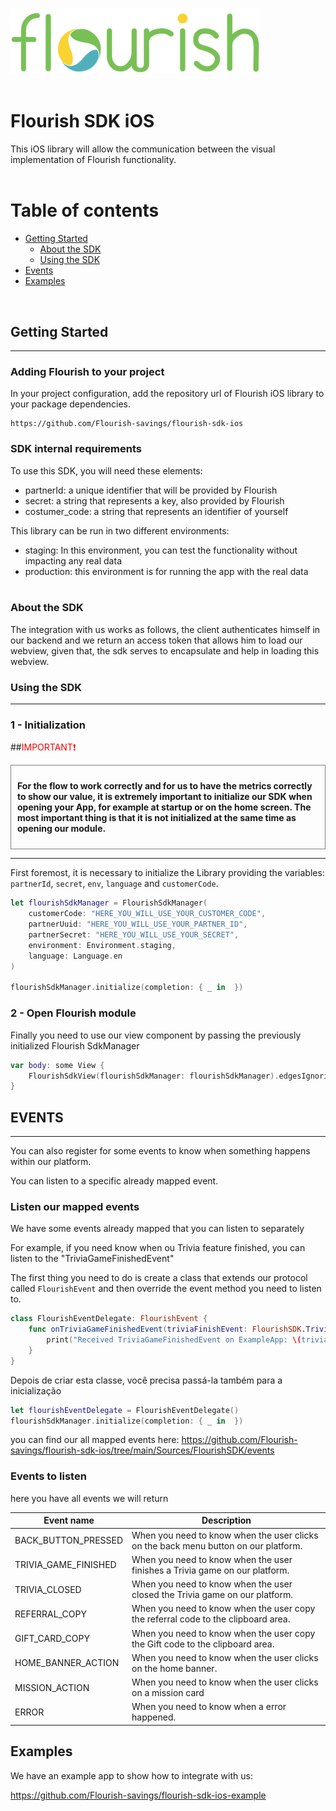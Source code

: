 [<img width="400" src="https://github.com/Flourish-savings/flourish-sdk-flutter/blob/main/images/logo_flourish.png?raw=true"/>](https://flourishfi.com)
<br>
<br>
# Flourish SDK iOS

This iOS library will allow the communication between the visual implementation of Flourish functionality.
<br>
<br>

Table of contents
=================

<!--ts-->
* [Getting Started](#getting-started)
    * [About the SDK](#about-the-sdk)
    * [Using the SDK](#using-the-sdk)
* [Events](#events)
* [Examples](#examples)
<!--te-->
<br>

## Getting Started
___

### Adding Flourish to your project

In your project configuration, add the repository url of Flourish iOS library to your package dependencies.
```
https://github.com/Flourish-savings/flourish-sdk-ios
```

### SDK internal requirements

To use this SDK, you will need these elements:

- partnerId: a unique identifier that will be provided by Flourish
- secret: a string that represents a key, also provided by Flourish
- costumer_code: a string that represents an identifier of yourself

This library can be run in two different environments:

- staging: In this environment, you can test the functionality without impacting any real data
- production: this environment is for running the app with the real data
  <br>
  <br>

### About the SDK

The integration with us works as follows, the client authenticates himself in our backend
and we return an access token that allows him to load our webview, given that,
the sdk serves to encapsulate and help in loading this webview.

### Using the SDK
___

### 1 - Initialization

##<span style="color:red;">IMPORTANT❗</span>


<div style="border: 1px solid grey; padding: 10px;">

**For the flow to work correctly and for us to have the metrics correctly to show our value, it is extremely important to initialize our SDK when opening your App, for example at startup or on the home screen. The most important thing is that it is not initialized at the same time as opening our module.**

</div>

___

First foremost, it is necessary to initialize the Library providing the variables: `partnerId`, `secret`, `env`, `language` and `customerCode`.

```swift
let flourishSdkManager = FlourishSdkManager(
    customerCode: "HERE_YOU_WILL_USE_YOUR_CUSTOMER_CODE",
    partnerUuid: "HERE_YOU_WILL_USE_YOUR_PARTNER_ID",
    partnerSecret: "HERE_YOU_WILL_USE_YOUR_SECRET",
    environment: Environment.staging,
    language: Language.en
)

flourishSdkManager.initialize(completion: { _ in  })
```

### 2 - Open Flourish module

Finally you need to use our view component by passing the previously initialized Flourish SdkManager
```swift
var body: some View {
    FlourishSdkView(flourishSdkManager: flourishSdkManager).edgesIgnoringSafeArea(.all)
}
```

## EVENTS
___

You can also register for some events to know when something happens within our platform.

You can listen to a specific already mapped event.

### Listen our mapped events

We have some events already mapped that you can listen to separately

For example, if you need know when ou Trivia feature finished, you can listen to the "TriviaGameFinishedEvent"

The first thing you need to do is create a class that extends our protocol called `FlourishEvent` and then override the event method you need to listen to.
```swift
class FlourishEventDelegate: FlourishEvent {
    func onTriviaGameFinishedEvent(triviaFinishEvent: FlourishSDK.TriviaFinishEvent) {
        print("Received TriviaGameFinishedEvent on ExampleApp: \(triviaFinishEvent)")
    }
}
```

Depois de criar esta classe, você precisa passá-la também para a inicialização

```swift
let flourishEventDelegate = FlourishEventDelegate()
flourishSdkManager.initialize(completion: { _ in  })
```


you can find our all mapped events here:
https://github.com/Flourish-savings/flourish-sdk-ios/tree/main/Sources/FlourishSDK/events


### Events to listen
here you have all events we will return

| Event name      | Description                                                                         |
|-----------------|-------------------------------------------------------------------------------------|
| BACK_BUTTON_PRESSED | When you need to know when the user clicks on the back menu button on our platform. |
| TRIVIA_GAME_FINISHED  | When you need to know when the user finishes a Trivia game on our platform.         |
| TRIVIA_CLOSED  | When you need to know when the user closed the Trivia game on our platform.         |
| REFERRAL_COPY          | When you need to know when the user copy the referral code to the clipboard area.   |
| GIFT_CARD_COPY  | When you need to know when the user copy the Gift code to the clipboard area.       |
| HOME_BANNER_ACTION      | When you need to know when the user clicks on the home banner.                      |
| MISSION_ACTION     | When you need to know when the user clicks on a mission card                        |
| ERROR      | When you need to know when a error happened.                                        |


## Examples
We have an example app to show how to integrate with us:

https://github.com/Flourish-savings/flourish-sdk-ios-example
<br>
